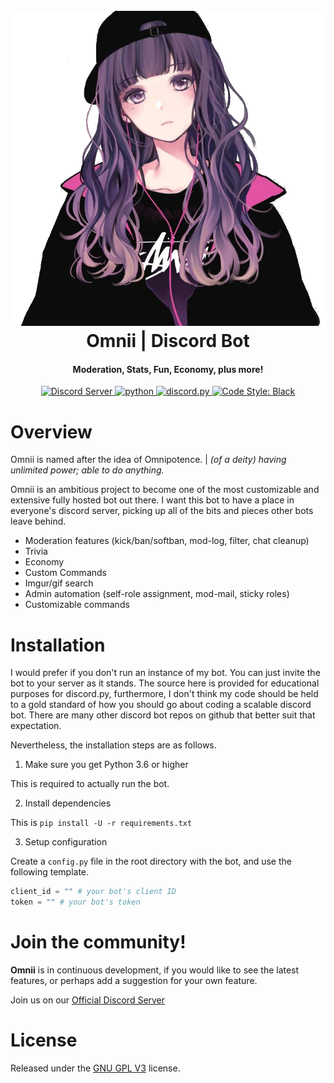 <h1 align="center">
  <br>
  <a href="https://github.com/ByronMackinnon/Omnii"><img src="/logo.png" alt="Omnii"></a>
  <br>
  Omnii | Discord Bot
  <br>
</h1>

<h4 align="center">Moderation, Stats, Fun, Economy, plus more!</h4>

<p align="center">
  <a href="https://discord.gg/RU3Ee8WCuZ">
    <img src="https://discordapp.com/api/guilds/808555408742547456/widget.png?style=shield" alt="Discord Server">
  </a>
  <a href="https://python.org/downloads">
     <img src="https://img.shields.io/badge/python-3.8.6-blue.svg" alt="python">
  </a>
  <a href="https://github.com/Rapptz/discord.py/">
     <img src="https://img.shields.io/badge/discord.py-1.6-blue.svg" alt="discord.py">
  </a>
  <a href="https://github.com/ambv/black">
    <img src="https://img.shields.io/badge/code%20style-black-000000.svg" alt="Code Style: Black">
  </a>
</p>

# Overview

Omnii is named after the idea of Omnipotence. | *(of a deity) having unlimited power; able to do anything.*

Omnii is an ambitious project to become one of the most customizable and extensive fully hosted bot out there. I want this bot to have a place in everyone's discord server, picking up all of the bits and pieces other bots leave behind.

- Moderation features (kick/ban/softban, mod-log, filter, chat cleanup)
- Trivia
- Economy
- Custom Commands
- Imgur/gif search
- Admin automation (self-role assignment, mod-mail, sticky roles)
- Customizable commands

# Installation

I would prefer if you don't run an instance of my bot. You can just invite the bot to your server as it stands. The source here is provided for educational purposes for discord.py, furthermore, I don't think my code should be held to a gold standard of how you should go about coding a scalable discord bot. There are many other discord bot repos on github that better suit that expectation.

Nevertheless, the installation steps are as follows.
  
  1. Make sure you get Python 3.6 or higher

This is required to actually run the bot.

  2. Install dependencies

This is `pip install -U -r requirements.txt`

  3. Setup configuration

Create a `config.py` file in the root directory with the bot, and use the following template.

```py
client_id = "" # your bot's client ID
token = "" # your bot's token
```

# Join the community!

**Omnii** is in continuous development, if you would like to see the latest features, or perhaps add a suggestion for your own feature.

Join us on our [Official Discord Server](https://discord.com/RU3Ee8WCuZ)

# License

Released under the [GNU GPL V3](https://www.gnu.org/licenses/gpl-3.0.en.html) license.
